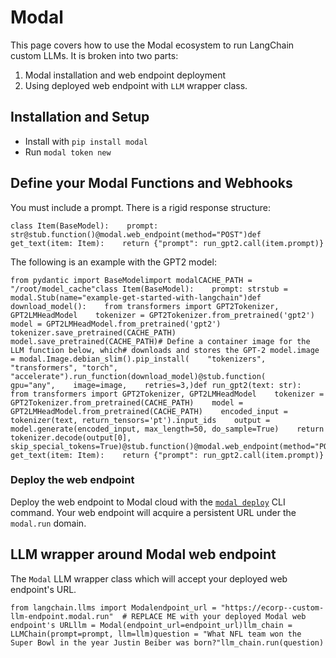 Modal
=====

This page covers how to use the Modal ecosystem to run LangChain custom LLMs. It is broken into two parts:

1.  Modal installation and web endpoint deployment
2.  Using deployed web endpoint with `LLM` wrapper class.

Installation and Setup[](#installation-and-setup "Direct link to Installation and Setup")
------------------------------------------------------------------------------------------

*   Install with `pip install modal`
*   Run `modal token new`

Define your Modal Functions and Webhooks[](#define-your-modal-functions-and-webhooks "Direct link to Define your Modal Functions and Webhooks")
------------------------------------------------------------------------------------------------------------------------------------------------

You must include a prompt. There is a rigid response structure:

    class Item(BaseModel):    prompt: str@stub.function()@modal.web_endpoint(method="POST")def get_text(item: Item):    return {"prompt": run_gpt2.call(item.prompt)}

The following is an example with the GPT2 model:

    from pydantic import BaseModelimport modalCACHE_PATH = "/root/model_cache"class Item(BaseModel):    prompt: strstub = modal.Stub(name="example-get-started-with-langchain")def download_model():    from transformers import GPT2Tokenizer, GPT2LMHeadModel    tokenizer = GPT2Tokenizer.from_pretrained('gpt2')    model = GPT2LMHeadModel.from_pretrained('gpt2')    tokenizer.save_pretrained(CACHE_PATH)    model.save_pretrained(CACHE_PATH)# Define a container image for the LLM function below, which# downloads and stores the GPT-2 model.image = modal.Image.debian_slim().pip_install(    "tokenizers", "transformers", "torch", "accelerate").run_function(download_model)@stub.function(    gpu="any",    image=image,    retries=3,)def run_gpt2(text: str):    from transformers import GPT2Tokenizer, GPT2LMHeadModel    tokenizer = GPT2Tokenizer.from_pretrained(CACHE_PATH)    model = GPT2LMHeadModel.from_pretrained(CACHE_PATH)    encoded_input = tokenizer(text, return_tensors='pt').input_ids    output = model.generate(encoded_input, max_length=50, do_sample=True)    return tokenizer.decode(output[0], skip_special_tokens=True)@stub.function()@modal.web_endpoint(method="POST")def get_text(item: Item):    return {"prompt": run_gpt2.call(item.prompt)}

### Deploy the web endpoint[](#deploy-the-web-endpoint "Direct link to Deploy the web endpoint")

Deploy the web endpoint to Modal cloud with the [`modal deploy`](https://modal.com/docs/reference/cli/deploy) CLI command. Your web endpoint will acquire a persistent URL under the `modal.run` domain.

LLM wrapper around Modal web endpoint[](#llm-wrapper-around-modal-web-endpoint "Direct link to LLM wrapper around Modal web endpoint")
---------------------------------------------------------------------------------------------------------------------------------------

The `Modal` LLM wrapper class which will accept your deployed web endpoint's URL.

    from langchain.llms import Modalendpoint_url = "https://ecorp--custom-llm-endpoint.modal.run"  # REPLACE ME with your deployed Modal web endpoint's URLllm = Modal(endpoint_url=endpoint_url)llm_chain = LLMChain(prompt=prompt, llm=llm)question = "What NFL team won the Super Bowl in the year Justin Beiber was born?"llm_chain.run(question)
